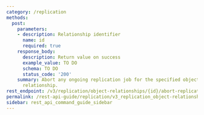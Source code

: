 ```yaml
---
category: /replication
methods:
  post:
    parameters:
    - description: Relationship identifier
      name: id
      required: true
    response_body:
      description: Return value on success
      example_value: TO DO
      schema: TO DO
      status_code: '200'
    summary: Abort any ongoing replication job for the specified object replication
      relationship.
rest_endpoint: /v3/replication/object-relationships/{id}/abort-replication
permalink: /rest-api-guide/replication/v3_replication_object-relationships_id_abort-replication.html
sidebar: rest_api_command_guide_sidebar
---
```

